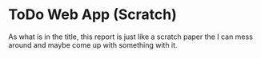# ToDo Web App (Scratch)
As what is in the title, this report is just like a scratch paper the I can mess around and maybe come up with something with it.
